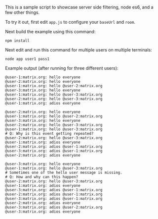 This is a sample script to showcase server side filtering, node es6, and a few other things.

To try it out, first edit `app.js` to configure your `baseUrl` and `room`.

Next build the example using this command:

```shell
npm install
```

Next edit and run this command for multiple users on multiple terminals:

```shell
node app user1 pass1
```

Example output (after running for three different users):

```shell
@user-1:matrix.org: hello everyone
@user-2:matrix.org: hello everyone
@user-1:matrix.org: hello @user-2:matrix.org
@user-3:matrix.org: hello everyone
@user-1:matrix.org: hello @user-3:matrix.org
@user-2:matrix.org: hello @user-3:matrix.org
@user-1:matrix.org: adios everyone
```

```shell
@user-2:matrix.org: hello everyone
@user-1:matrix.org: hello @user-2:matrix.org
@user-3:matrix.org: hello everyone
@user-2:matrix.org: hello @user-3:matrix.org
@user-1:matrix.org: hello @user-3:matrix.org
# Q: Why is this event getting repeated?
@user-2:matrix.org: hello @user-3:matrix.org
@user-1:matrix.org: adios everyone
@user-2:matrix.org: adios @user-1:matrix.org
@user-3:matrix.org: adios @user-1:matrix.org
@user-2:matrix.org: adios everyone
```

```shell
@user-3:matrix.org: hello everyone
@user-1:matrix.org: hello @user-3:matrix.org
# Sometimes one of the hello user message is missing.
# Q: How and why can this happen?
@user-2:matrix.org: hello @user-3:matrix.org
@user-1:matrix.org: adios everyone
@user-3:matrix.org: adios @user-1:matrix.org
@user-2:matrix.org: adios @user-1:matrix.org
@user-3:matrix.org: adios @user-1:matrix.org
@user-2:matrix.org: adios everyone
@user-3:matrix.org: adios @user-2:matrix.org
@user-3:matrix.org: adios everyone
```
